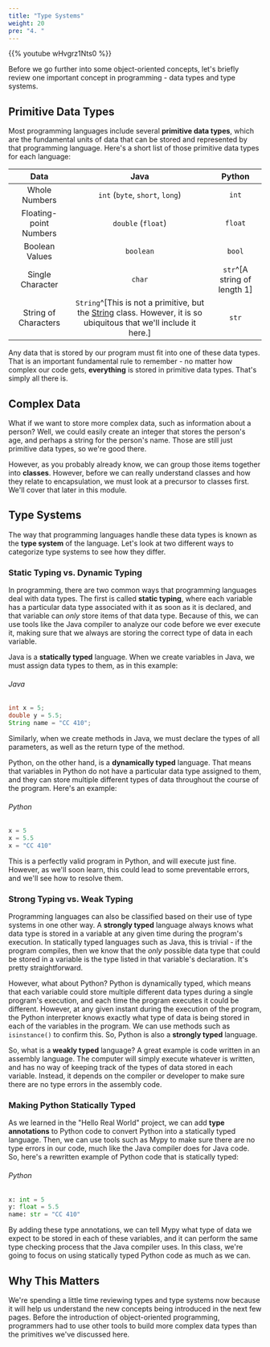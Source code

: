 ```yaml
---
title: "Type Systems"
weight: 20
pre: "4. "
---
```

{{% youtube wHvgrz1Nts0 %}}

Before we go further into some object-oriented concepts, let's briefly review one important concept in programming - data types and type systems.

## Primitive Data Types

Most programming languages include several **primitive data types**, which are the fundamental units of data that can be stored and represented by that programming language. Here's a short list of those primitive data types for each language:

| Data | Java | Python | 
|:----:|:----:|:------:|
| Whole Numbers | `int` (`byte`, `short`, `long`) | `int` |
| Floating-point Numbers | `double` (`float`) | `float` | 
| Boolean Values | `boolean` | `bool` |
| Single Character | `char` | `str`^[A string of length 1] |
| String of Characters | `String`^[This is not a primitive, but the [String](https://docs.oracle.com/javase/8/docs/api/java/lang/String.html) class. However, it is so ubiquitous that we'll include it here.] | `str`|

Any data that is stored by our program must fit into one of these data types. That is an important fundamental rule to remember - no matter how complex our code gets, **everything** is stored in primitive data types. That's simply all there is.

## Complex Data

What if we want to store more complex data, such as information about a person? Well, we could easily create an integer that stores the person's age, and perhaps a string for the person's name. Those are still just primitive data types, so we're good there. 

However, as you probably already know, we can group those items together into **classes**. However, before we can really understand classes and how they relate to encapsulation, we must look at a precursor to classes first. We'll cover that later in this module.

## Type Systems

The way that programming languages handle these data types is known as the **type system** of the language. Let's look at two different ways to categorize type systems to see how they differ.

### Static Typing vs. Dynamic Typing

In programming, there are two common ways that programming languages deal with data types. The first is called **static typing**, where each variable has a particular data type associated with it as soon as it is declared, and that variable can _only_ store items of that data type. Because of this, we can use tools like the Java compiler to analyze our code before we ever execute it, making sure that we always are storing the correct type of data in each variable.

Java is a **statically typed** language. When we create variables in Java, we must assign data types to them, as in this example:

###### Java 

```java
int x = 5;
double y = 5.5;
String name = "CC 410";
```

Similarly, when we create methods in Java, we must declare the types of all parameters, as well as the return type of the method.

Python, on the other hand, is a **dynamically typed** language. That means that variables in Python do not have a particular data type assigned to them, and they can store multiple different types of data throughout the course of the program. Here's an example:

###### Python

```python
x = 5
x = 5.5
x = "CC 410"
```

This is a perfectly valid program in Python, and will execute just fine. However, as we'll soon learn, this could lead to some preventable errors, and we'll see how to resolve them.

### Strong Typing vs. Weak Typing

Programming languages can also be classified based on their use of type systems in one other way. A **strongly typed** language always knows what data type is stored in a variable at any given time during the program's execution. In statically typed languages such as Java, this is trivial - if the program compiles, then we know that the _only_ possible data type that could be stored in a variable is the type listed in that variable's declaration. It's pretty straightforward.

However, what about Python? Python is dynamically typed, which means that each variable could store multiple different data types during a single program's execution, and each time the program executes it could be different. However, at any given instant during the execution of the program, the Python interpreter knows exactly what type of data is being stored in each of the variables in the program. We can use methods such as `isinstance()` to confirm this. So, Python is also a **strongly typed** language. 

So, what is a **weakly typed** language? A great example is code written in an assembly language. The computer will simply execute whatever is written, and has no way of keeping track of the types of data stored in each variable. Instead, it depends on the compiler or developer to make sure there are no type errors in the assembly code. 

### Making Python Statically Typed

As we learned in the "Hello Real World" project, we can add **type annotations** to Python code to convert Python into a statically typed language. Then, we can use tools such as Mypy to make sure there are no type errors in our code, much like the Java compiler does for Java code. So, here's a rewritten example of Python code that is statically typed:

###### Python

```python
x: int = 5
y: float = 5.5
name: str = "CC 410"
```

By adding these type annotations, we can tell Mypy what type of data we expect to be stored in each of these variables, and it can perform the same type checking process that the Java compiler uses. In this class, we're going to focus on using statically typed Python code as much as we can. 

## Why This Matters

We're spending a little time reviewing types and type systems now because it will help us understand the new concepts being introduced in the next few pages. Before the introduction of object-oriented programming, programmers had to use other tools to build more complex data types than the primitives we've discussed here. 
